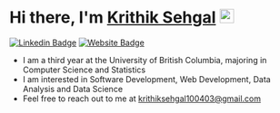 # Hi there, I'm <a href="https://krithik1.github.io" target="_blank">Krithik Sehgal</a> <img src="https://media.giphy.com/media/hvRJCLFzcasrR4ia7z/giphy.gif" width="25px" height="25px">

[![Linkedin Badge](https://img.shields.io/badge/-LinkedIn-0e76a8?style=flat-square&logo=Linkedin&logoColor=white)](https://www.linkedin.com/in/krithik-sehgal)
[![Website Badge](https://img.shields.io/badge/Website-3b5998?style=flat-square&logo=google-chrome&logoColor=white)](https://krithik1.github.io)

- I am a third year at the University of British Columbia, majoring in Computer Science and Statistics
- I am interested in Software Development, Web Development, Data Analysis and Data Science
- Feel free to reach out to me at krithiksehgal100403@gmail.com

<!-- ![Krithik's GitHub stats](https://github-readme-stats.vercel.app/api?username=Krithik1&show_icons=true) -->

